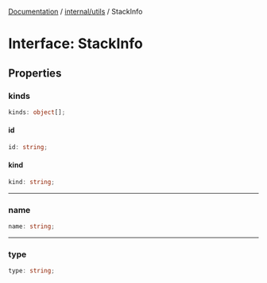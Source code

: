 [Documentation](../../../index.md) / [internal/utils](../index.md) / StackInfo

# Interface: StackInfo

## Properties

### kinds

```ts
kinds: object[];
```

#### id

```ts
id: string;
```

#### kind

```ts
kind: string;
```

***

### name

```ts
name: string;
```

***

### type

```ts
type: string;
```
